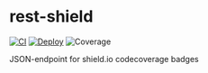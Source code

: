 # rest-shield
[![CI](https://github.com/kesecode/rest-shield/actions/workflows/CI.yml/badge.svg)](https://github.com/kesecode/rest-shield/actions/workflows/CI.yml)
[![Deploy](https://github.com/kesecode/rest-shield/actions/workflows/deploy.yml/badge.svg)](https://github.com/kesecode/rest-shield/actions/workflows/deploy.yml)
![Coverage](https://img.shields.io/endpoint?url=https%3A%2F%2Frest.davidweppler.dev%2Fkesecode%2Frest-shield%2Fcoverage)

JSON-endpoint for shield.io codecoverage badges
